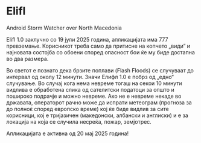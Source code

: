 # Elifl
Android Storm Watcher over North Macedonia

Elifl 1.0 заклучно со 19 јули 2025 година, апликацијата има 777 превземање.
Корисникот треба само да притисне на копчето „види“ и најновата состојба со обоени според опасност бои ќе му биде достапна во два размера.

Во светот е познато дека брзите поплави (Flash Floods) се случуваат до интервал од околу 12 минути. Значи Елифл 1.0 е побрз од „едно“ случување.
Во случај кога нема невреме тогаш на секои 10 минути видлива е обработена слика од сателитски податоци за општо и пошироко подрачје и можно невреме.
Ако не е невреме некаде во државата, операторот рачно може да испрати метеограм (прогноза за до полноќ според европско време) кој ќе биде видлив за сите корисници, кој е тријазичен (македонски, албански и англиски) и е за локација на која се случила несреќа, пожар, земјотрес.

Апликацијата е активна од 20 мај 2025 година!
